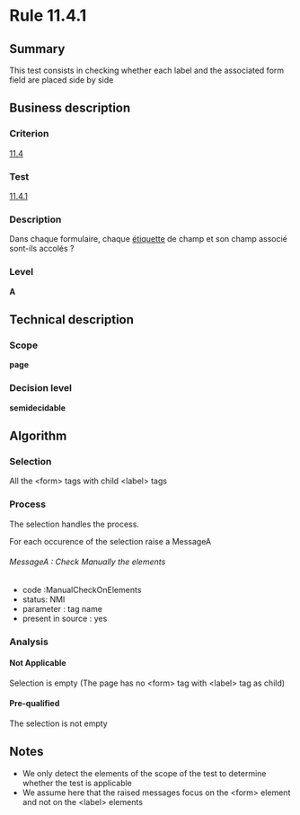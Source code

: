 # Rule 11.4.1
## Summary

This test consists in checking whether each label and the associated
form field are placed side by side

## Business description

### Criterion

[11.4](http://references.modernisation.gouv.fr/sites/default/files/RGAA3_RC2-1/referentiel_technique.htm#crit-11-4)

### Test

[11.4.1](http://references.modernisation.gouv.fr/sites/default/files/RGAA3_RC2-1/referentiel_technique.htm#test-11-4-1)

### Description

Dans chaque formulaire, chaque <a href="http://references.modernisation.gouv.fr/sites/default/files/RGAA3_RC2-1/glossaire.htm#mEtiquette">&eacute;tiquette</a> de champ et son champ associ&eacute; sont-ils accol&eacute;s ?

### Level

**A**

## Technical description

### Scope

**page**

### Decision level

**semidecidable**

## Algorithm

### Selection

All the <form\> tags with child <label\> tags

### Process

The selection handles the process.

For each occurence of the selection raise a MessageA

###### MessageA : Check Manually the elements

-   code :ManualCheckOnElements
-   status: NMI
-   parameter : tag name
-   present in source : yes

### Analysis

#### Not Applicable

Selection is empty (The page has no <form\> tag with <label\> tag as
child)

#### Pre-qualified

The selection is not empty

## Notes

-   We only detect the elements of the scope of the test to determine
    whether the test is applicable
-   We assume here that the raised messages focus on the <form\> element
    and not on the <label\> elements

